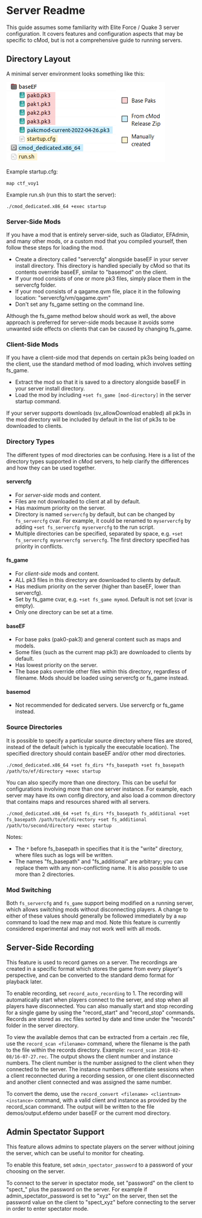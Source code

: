 # Server Readme

This guide assumes some familiarity with Elite Force / Quake 3 server configuration. It covers features and configuration aspects that may be specific to cMod, but is not a comprehensive guide to running servers.

## Directory Layout

A minimal server environment looks something like this:

![Directory Structure](img/server-structure.png)

Example startup.cfg:
```
map ctf_voy1
```

Example run.sh (run this to start the server):
```
./cmod_dedicated.x86_64 +exec startup
```

### Server-Side Mods

If you have a mod that is entirely server-side, such as Gladiator, EFAdmin, and many other mods, or a custom mod that you compiled yourself, then follow these steps for loading the mod.

- Create a directory called "servercfg" alongside baseEF in your server install directory. This directory is handled specially by cMod so that its contents override baseEF, similar to "basemod" on the client.
- If your mod consists of one or more pk3 files, simply place them in the servercfg folder.
- If your mod consists of a qagame.qvm file, place it in the following location: "servercfg/vm/qagame.qvm"
- Don't set any fs_game setting on the command line.

Although the fs_game method below should work as well, the above approach is preferred for server-side mods because it avoids some unwanted side effects on clients that can be caused by changing fs_game.

### Client-Side Mods

If you have a client-side mod that depends on certain pk3s being loaded on the client, use the standard method of mod loading, which involves setting fs_game.

- Extract the mod so that it is saved to a directory alongside baseEF in your server install directory.
- Load the mod by including ```+set fs_game [mod-directory]``` in the server startup command.

If your server supports downloads (sv_allowDownload enabled) all pk3s in the mod directory will be included by default in the list of pk3s to be downloaded to clients.

### Directory Types

The different types of mod directories can be confusing. Here is a list of the directory types supported in cMod servers, to help clarify the differences and how they can be used together.

#### servercfg

- For *server-side* mods and content.
- Files are not downloaded to client at all by default.
- Has maximum priority on the server.
- Directory is named ```servercfg``` by default, but can be changed by ```fs_servercfg``` cvar. For example, it could be renamed to ```myservercfg``` by adding ```+set fs_servercfg myservercfg``` to the run script.
- Multiple directories can be specified, separated by space, e.g. ```+set fs_servercfg myservercfg servercfg```. The first directory specified has priority in conflicts.

#### fs_game

- For *client-side* mods and content.
- ALL pk3 files in this directory are downloaded to clients by default.
- Has medium priority on the server (higher than baseEF, lower than servercfg).
- Set by fs_game cvar, e.g. ```+set fs_game mymod```. Default is not set (cvar is empty).
- Only one directory can be set at a time.

#### baseEF

- For base paks (pak0-pak3) and general content such as maps and models.
- Some files (such as the current map pk3) are downloaded to clients by default.
- Has lowest priority on the server.
- The base paks override other files within this directory, regardless of filename. Mods should be loaded using servercfg or fs_game instead.

#### basemod

- Not recommended for dedicated servers. Use servercfg or fs_game instead.

### Source Directories

It is possible to specify a particular source directory where files are stored, instead of the default (which is typically the executable location). The specified directory should contain baseEF and/or other mod directories.

```
./cmod_dedicated.x86_64 +set fs_dirs *fs_basepath +set fs_basepath /path/to/ef/directory +exec startup
```

You can also specify more than one directory. This can be useful for configurations involving more than one server instance. For example, each server may have its own config directory, and also load a common directory that contains maps and resources shared with all servers.

```
./cmod_dedicated.x86_64 +set fs_dirs *fs_basepath fs_additional +set fs_basepath /path/to/ef/directory +set fs_additional /path/to/second/directory +exec startup
```

Notes:
- The ```*``` before fs_basepath in specifies that it is the "write" directory, where files such as logs will be written.
- The names "fs_basepath" and "fs_additional" are arbitrary; you can replace them with any non-conflicting name. It is also possible to use more than 2 directories.

### Mod Switching

Both ```fs_servercfg``` and ```fs_game``` support being modified on a running server, which allows switching mods without disconnecting players. A change to either of these values should generally be followed immediately by a ```map``` command to load the new map and mod. Note this feature is currently considered experimental and may not work well with all mods.

## Server-Side Recording

This feature is used to record games on a server. The recordings are created in a specific format which stores the game from every player's perspective, and can be converted to the standard demo format for playback later.

To enable recording, set ```record_auto_recording``` to 1. The recording will automatically start when players connect to the server, and stop when all players have disconnected. You can also manually start and stop recording for a single game by using the "record_start" and "record_stop" commands. Records are stored as .rec files sorted by date and time under the "records" folder in the server directory.

To view the available demos that can be extracted from a certain .rec file, use the ```record_scan <filename>``` command, where the filename is the path to the file within the records directory. Example: ```record_scan 2018-02-08/16-07-27.rec```. The output shows the client number and instance numbers. The client number is the number assigned to the client when they connected to the server. The instance numbers differentiate sessions when a client reconnected during a recording session, or one client disconnected and another client connected and was assigned the same number.

To convert the demo, use the ```record_convert <filename> <clientnum> <instance>``` command, with a valid client and instance as provided by the record_scan command. The output will be written to the file demos/output.efdemo under baseEF or the current mod directory.

## Admin Spectator Support

This feature allows admins to spectate players on the server without joining the server, which can be useful to monitor for cheating.

To enable this feature, set ```admin_spectator_password``` to a password of your choosing on the server.

To connect to the server in spectator mode, set "password" on the client to "spect_" plus the password on the server. For example if admin_spectator_password is set to "xyz" on the server, then set the password value on the client to "spect_xyz" before connecting to the server in order to enter spectator mode.
